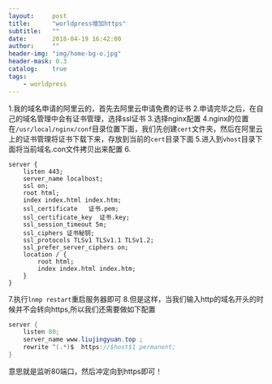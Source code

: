 ```yaml
---
layout:     post
title:      "worldpress增加https"
subtitle:   ""
date:       2018-04-19 16:42:00
author:     ""
header-img: "img/home-bg-o.jpg"
header-mask: 0.3
catalog:    true
tags:
    - worldpress
---
```




1.我的域名申请的阿里云的，首先去阿里云申请免费的证书
2.申请完毕之后，在自己的域名管理中会有证书管理，选择ssl证书
3.选择nginx配置
4.nginx的位置在`/usr/local/nginx/conf`目录位置下面，我们先创建`cert`文件夹，然后在阿里云上的证书管理将证书下载下来，存放到当前的`cert`目录下面
5.进入到`vhost`目录下面将当前域名.con文件拷贝出来配置
6.

    server {
        listen 443;
        server_name localhost;
        ssl on;
        root html;
        index index.html index.htm;
        ssl_certificate   证书.pem;
        ssl_certificate_key  证书.key;
        ssl_session_timeout 5m;
        ssl_ciphers 证书秘钥;
        ssl_protocols TLSv1 TLSv1.1 TLSv1.2;
        ssl_prefer_server_ciphers on;
        location / {
            root html;
            index index.html index.htm;
        }
    }






7.执行`lnmp restart`重启服务器即可
8.但是这样，当我们输入http的域名开头的时候并不会转向https,所以我们还需要做如下配置

```java
server {
    listen 80;
    server_name www.liujingyuan.top ;
    rewrite ^(.*)$  https://$host$1 permanent;
}
```
意思就是监听80端口，然后冲定向到https即可！
